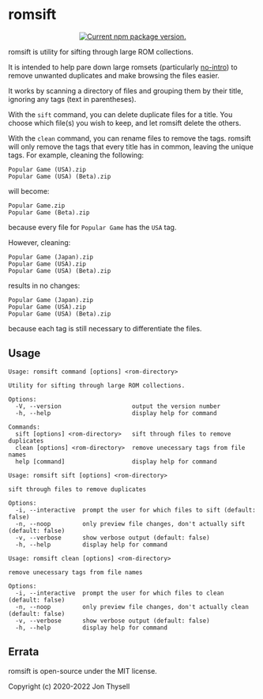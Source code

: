 # romsift #

<p align="center">
  <a href="https://www.npmjs.org/package/romsift">
    <img src="https://img.shields.io/npm/v/romsift?color=e80441&label=romsift" alt="Current npm package version." />
  </a>
</p>

romsift is utility for sifting through large ROM collections.

It is intended to help pare down large romsets (particularly [no-intro](https://www.no-intro.org/)) to remove unwanted duplicates and make browsing the files easier.

It works by scanning a directory of files and grouping them by their title, ignoring any tags (text in parentheses).

With the `sift` command, you can delete duplicate files for a title. You choose which file(s) you wish to keep, and let romsift delete the others.

With the `clean` command, you can rename files to remove the tags. romsift will only remove the tags that every title has in common, leaving the unique tags. For example, cleaning the following:

```
Popular Game (USA).zip
Popular Game (USA) (Beta).zip
```

will become: 

```
Popular Game.zip
Popular Game (Beta).zip
```

because every file for `Popular Game` has the `USA` tag.

However, cleaning:

```
Popular Game (Japan).zip
Popular Game (USA).zip
Popular Game (USA) (Beta).zip
```

results in no changes:

```
Popular Game (Japan).zip
Popular Game (USA).zip
Popular Game (USA) (Beta).zip
```

because each tag is still necessary to differentiate the files.

## Usage ##

```
Usage: romsift command [options] <rom-directory>

Utility for sifting through large ROM collections.

Options:
  -V, --version                    output the version number
  -h, --help                       display help for command

Commands:
  sift [options] <rom-directory>   sift through files to remove duplicates
  clean [options] <rom-directory>  remove unecessary tags from file names
  help [command]                   display help for command
```

```
Usage: romsift sift [options] <rom-directory>

sift through files to remove duplicates

Options:
  -i, --interactive  prompt the user for which files to sift (default: false)
  -n, --noop         only preview file changes, don't actually sift (default: false)
  -v, --verbose      show verbose output (default: false)
  -h, --help         display help for command
```

```
Usage: romsift clean [options] <rom-directory>

remove unecessary tags from file names

Options:
  -i, --interactive  prompt the user for which files to clean (default: false)
  -n, --noop         only preview file changes, don't actually clean (default: false)
  -v, --verbose      show verbose output (default: false)
  -h, --help         display help for command
```

## Errata ##

romsift is open-source under the MIT license.

Copyright (c) 2020-2022 Jon Thysell
